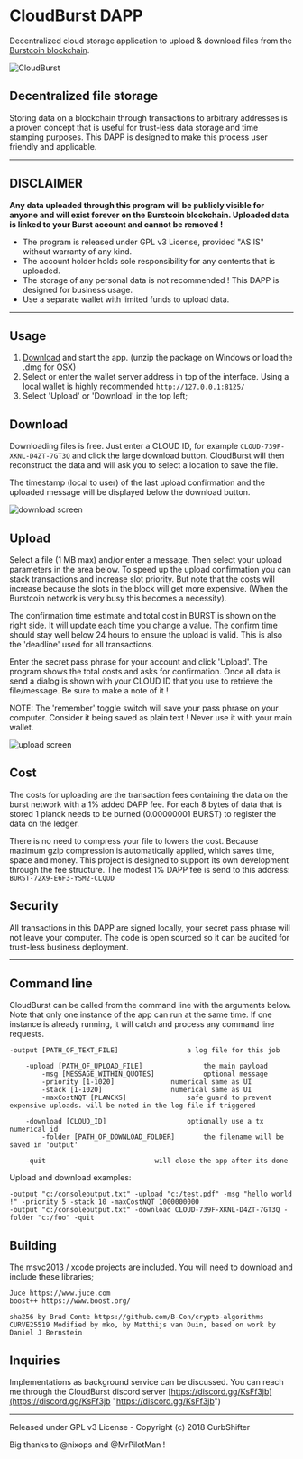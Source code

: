 # CloudBurst DAPP
Decentralized cloud storage application to upload &amp; download files from the [Burstcoin blockchain](http://burst-coin.org/).

![CloudBurst](https://raw.githubusercontent.com/CurbShifter/CloudBurst/master/img/cloudburst-logo-big.png?token=AnETEP84qUYfqymITDikzpW3CKLif3Reks5bXSTYwA%3D%3D)

Decentralized file storage
-
Storing data on a blockchain through transactions to arbitrary addresses is a proven concept that is useful for trust-less data storage and time stamping purposes. This DAPP is designed to make this process user friendly and applicable.

----------
DISCLAIMER
-
**Any data uploaded through this program will be publicly visible for anyone and will exist forever on the Burstcoin blockchain. Uploaded data is linked to your Burst account and cannot be removed !**

* The program is released under GPL v3 License, provided "AS IS" without warranty of any kind.
* The account holder holds sole responsibility for any contents that is uploaded.
* The storage of any personal data is not recommended ! This DAPP is designed for business usage.
* Use a separate wallet with limited funds to upload data.

----------

Usage 
-
1. [Download](https://github.com/CurbShifter/CloudBurstDAPP/releases) and start the app. (unzip the package on Windows or load the .dmg for OSX)
2. Select or enter the wallet server address in top of the interface. Using a local wallet is highly recommended `http://127.0.0.1:8125/`
3. Select 'Upload' or 'Download' in the top left;

## Download ##
Downloading files is free. Just enter a CLOUD ID, for example `CLOUD-739F-XKNL-D4ZT-7GT3Q` and click the large download button. CloudBurst will then reconstruct the data and will ask you to select a location to save the file. 

The timestamp (local to user) of the last upload confirmation and the uploaded message will be displayed below the download button.

![download screen](https://raw.githubusercontent.com/CurbShifter/CloudBurstDAPP/master/img/cloudburst-download-screen.png?token=AnETEGjR0VrrwljFDBPdifZhwPrb4WDUks5bWOT1wA%3D%3D)

## Upload ##
Select a file (1 MB max) and/or enter a message. Then select your upload parameters in the area below. To speed up the upload confirmation you can stack transactions and increase slot priority. But note that the costs will increase because the slots in the block will get more expensive. (When the Burstcoin network is very busy this becomes a necessity).

The confirmation time estimate and total cost in BURST is shown on the right side. It will update each time you change a value. The confirm time should stay well below 24 hours to ensure the upload is valid. This is also the 'deadline' used for all transactions.

Enter the secret pass phrase for your account and click 'Upload'. The program shows the total costs and asks for confirmation. Once all data is send a dialog is shown with your CLOUD ID that you use to retrieve the file/message. Be sure to make a note of it !

NOTE: The 'remember' toggle switch will save your pass phrase on your computer. Consider it being saved as plain text ! Never use it with your main wallet.

![upload screen](https://raw.githubusercontent.com/CurbShifter/CloudBurstDAPP/master/img/cloudburst-upload-screen.png?token=AnETEIWLFQAFvdN6iHg09UQKV2FBKfdGks5bWOIswA%3D%3D)

Cost
-
The costs for uploading are the transaction fees containing the data on the burst network with a 1% added DAPP fee. For each 8 bytes of data that is stored 1 planck needs to be burned (0.00000001 BURST) to register the data on the ledger. 

There is no need to compress your file to lowers the cost. Because maximum gzip compression is automatically applied, which saves time, space and money. This project is designed to support its own development through the fee structure. The modest 1% DAPP fee is send to this address: `BURST-72X9-E6F3-YSM2-CLQUD`

Security
-
All transactions in this DAPP are signed locally, your secret pass phrase will not leave your computer. The code is open sourced so it can be audited for trust-less business deployment.

----------
Command line
-
CloudBurst can be called from the command line with the arguments below. Note that only one instance of the app can run at the same time. If one instance is already running, it will catch and process any command line requests.

	-output [PATH_OF_TEXT_FILE]					a log file for this job

		-upload [PATH_OF_UPLOAD_FILE]				the main payload
			-msg [MESSAGE_WITHIN_QUOTES]			optional message
			-priority [1-1020]				numerical same as UI
			-stack [1-1020]					numerical same as UI
			-maxCostNQT [PLANCKS]				safe guard to prevent expensive uploads. will be noted in the log file if triggered

		-download [CLOUD_ID]					optionally use a tx numerical id
			-folder [PATH_OF_DOWNLOAD_FOLDER]		the filename will be saved in 'output'

		-quit							will close the app after its done

Upload and download examples:
	
	-output "c:/consoleoutput.txt" -upload "c:/test.pdf" -msg "hello world !" -priority 5 -stack 10 -maxCostNQT 1000000000
	-output "c:/consoleoutput.txt" -download CLOUD-739F-XKNL-D4ZT-7GT3Q -folder "c:/foo" -quit


Building
-
The msvc2013 / xcode projects are included. You will need to download and include these libraries;

    Juce https://www.juce.com
    boost++ https://www.boost.org/

	sha256 by Brad Conte https://github.com/B-Con/crypto-algorithms
	CURVE25519 Modified by mko, by Matthijs van Duin, based on work by Daniel J Bernstein

Inquiries
-
Implementations as background service can be discussed. You can reach me through the CloudBurst discord server [https://discord.gg/KsFf3jb](https://discord.gg/KsFf3jb "https://discord.gg/KsFf3jb")

----------

Released under GPL v3 License - Copyright (c) 2018 CurbShifter

Big thanks to @nixops and @MrPilotMan !

